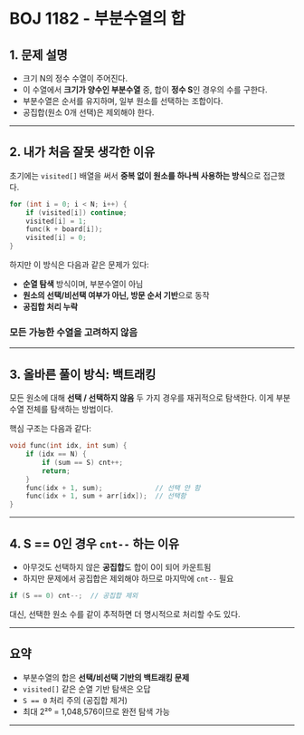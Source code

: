 
# BOJ 1182 - 부분수열의 합

## 1. 문제 설명

* 크기 N의 정수 수열이 주어진다.
* 이 수열에서 **크기가 양수인 부분수열** 중, 합이 **정수 S**인 경우의 수를 구한다.
* 부분수열은 순서를 유지하며, 일부 원소를 선택하는 조합이다.
* 공집합(원소 0개 선택)은 제외해야 한다.

---

## 2. 내가 처음 잘못 생각한 이유

초기에는 `visited[]` 배열을 써서 **중복 없이 원소를 하나씩 사용하는 방식**으로 접근했다.

```cpp
for (int i = 0; i < N; i++) {
    if (visited[i]) continue;
    visited[i] = 1;
    func(k + board[i]);
    visited[i] = 0;
}
```

하지만 이 방식은 다음과 같은 문제가 있다:

* **순열 탐색** 방식이며, 부분수열이 아님
* **원소의 선택/비선택 여부가 아닌, 방문 순서 기반**으로 동작
* **공집합 처리 누락**

### 모든 가능한 수열을 고려하지 않음

---

## 3. 올바른 풀이 방식: 백트래킹

모든 원소에 대해 **선택 / 선택하지 않음** 두 가지 경우를 재귀적으로 탐색한다. 이게 부분수열 전체를 탐색하는 방법이다.

핵심 구조는 다음과 같다:

```cpp
void func(int idx, int sum) {
    if (idx == N) {
        if (sum == S) cnt++;
        return;
    }
    func(idx + 1, sum);             // 선택 안 함
    func(idx + 1, sum + arr[idx]);  // 선택함
}
```

---

## 4. S == 0인 경우 `cnt--` 하는 이유

* 아무것도 선택하지 않은 **공집합**도 합이 0이 되어 카운트됨
* 하지만 문제에서 공집합은 제외해야 하므로 마지막에 `cnt--` 필요

```cpp
if (S == 0) cnt--;  // 공집합 제외
```

대신, 선택한 원소 수를 같이 추적하면 더 명시적으로 처리할 수도 있다.

---

## 요약

* 부분수열의 합은 **선택/비선택 기반의 백트래킹 문제**
* `visited[]` 같은 순열 기반 탐색은 오답
* `S == 0` 처리 주의 (공집합 제거)
* 최대 2²⁰ = 1,048,576이므로 완전 탐색 가능

---
